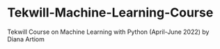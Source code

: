 # Tekwill-Machine-Learning-Course
Tekwill Course on Machine Learning with Python (April-June 2022) by Diana Artiom
